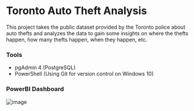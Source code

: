 # Toronto Auto Theft Analysis
This project takes the public dataset provided by the Toronto police about auto thefts and analyzes the data to gain some insights on where the thefts happen, how many thefts happen, when they happen, etc.

### Tools
- pgAdmin 4 (PostgreSQL)
- PowerShell (Using Git for version control on Windows 10)

### PowerBI Dashboard
![image](https://github.com/CarlosCapili/Toronto_AutoTheft-Analysis/assets/59804756/234673f9-07df-4a3d-9f62-cc8efb56af26)

